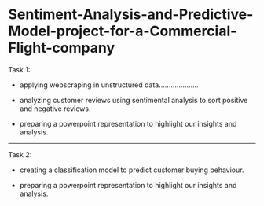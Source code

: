 # Sentiment-Analysis-and-Predictive-Model-project-for-a-Commercial-Flight-company


Task 1:

- applying webscraping in unstructured data....................

- analyzing customer reviews using sentimental analysis to sort positive and negative reviews.

- preparing a powerpoint representation to highlight our insights and analysis.


------------------------------------------------------------------------------------------------------------------------

Task 2:

- creating a classification model to predict customer buying behaviour.

- preparing a powerpoint representation to highlight our insights and analysis.
